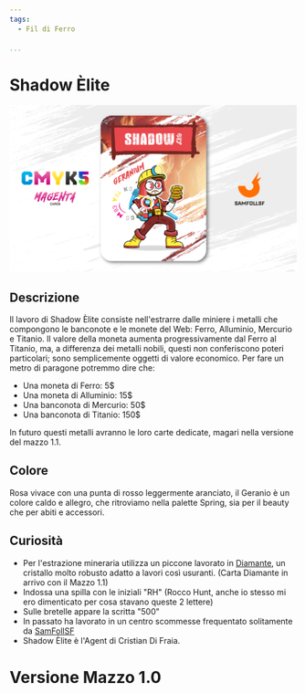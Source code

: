 ```yaml
---
tags:
  - Fil di Ferro

...
```


# Shadow Èlite

![shadowelite](../eg/M/shadowelite.jpg)

## Descrizione

Il lavoro di Shadow Èlite consiste nell'estrarre dalle miniere i metalli che compongono le banconote e le monete del Web: Ferro, Alluminio, Mercurio e Titanio. Il valore della moneta aumenta progressivamente dal Ferro al Titanio, ma, a differenza dei metalli nobili, questi non conferiscono poteri particolari; sono semplicemente oggetti di valore economico. Per fare un metro di paragone potremmo dire che:

- Una moneta di Ferro: 5$
- Una moneta di Alluminio: 15$
- Una banconota di Mercurio: 50$
- Una banconota di Titanio: 150$

In futuro questi metalli avranno le loro carte dedicate, magari nella versione del mazzo 1.1.

## Colore

Rosa vivace con una punta di rosso leggermente aranciato, il Geranio è un colore caldo e allegro, che ritroviamo nella palette Spring, sia per il beauty che per abiti e accessori.

## Curiosità

- Per l'estrazione mineraria utilizza un piccone lavorato in [Diamante](../Remix/crystal.md), un cristallo molto robusto adatto a lavori così usuranti. (Carta Diamante in arrivo con il Mazzo 1.1)
- Indossa una spilla con le iniziali "RH" (Rocco Hunt, anche io stesso mi ero dimenticato per cosa stavano queste 2 lettere)
- Sulle bretelle appare la scritta "500"
- In passato ha lavorato in un centro scommesse frequentato solitamente da [SamFollSF](../Remix/samfollsf.md)
- Shadow Èlite è l'Agent di Cristian Di Fraia.

# Versione Mazzo 1.0